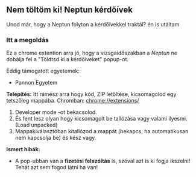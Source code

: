 ## Nem töltöm ki! Neptun kérdőívek

 Unod már, hogy a Neptun folyton a kérdőívekkel traktál?
 én is utáltam

### Itt a megoldás

Ez a chrome extention arra jó, hogy a vizsgaidőszakban a _Neptun_
ne dobálja fel a "Töldtsd ki a kérdőíveket" popup-ot.

Eddig támogatott egyetemek:

- Pannon Egyetem


**Telepítés:**
Itt rámész arra hogy kód, ZIP letöltése, kicsomagolod egy tetszőleg mappába.
Chromban: 
[chrome://extensions/](chrome://extensions/)
 1. Developer mode -ot bekacsolod.
 2. És fent lesz olyan hogy kicsomagolt be tallózása vagy valami
    ilyesmi. (Load unpacked)
 3. Mappakiválasztóban kitallózod a mappát (bekapcs, ha automatikusan nem kapcsolja be) és kész vagy.


**Ismert hibák:**
  - A pop-ubban van a **fizetési felszóítás** is, szóval azt is ki fogja ikszelni!
    Tehát azt sem fogod látni ha van!
